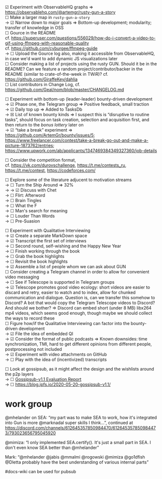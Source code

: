 
☑ Experiment with ObservableHQ graphs ⇒ https://observablehq.com/@artemgr/rusty-gun-a-story  
☐ Make a larger map in `rusty-gun-a-story`  
→ ☑ Narrow down to major goals ⇒ Bottom-up development; modularity; transfer of knowledge in OSS  
☐ Gource in the README  
cf. https://superuser.com/questions/556029/how-do-i-convert-a-video-to-gif-using-ffmpeg-with-reasonable-quality  
cf. https://github.com/cyburgee/ffmpeg-guide  
→ ☐ Upload the Gource log also, making it accessible from ObservableHQ, in case we'd want to add dynamic JS visualizations later  
☐ Consider making a list of projects using the rusty GUN. Should it be in the README? Can we feature a random project/contributor/backer in the README (similar to crate-of-the-week in TWiR)? cf. https://github.com/GiraffeKey/dahlia  
☐ List contributors in Change Log, cf. https://github.com/Geal/nom/blob/master/CHANGELOG.md

☐ Experiment with bottom-up (leader-leader) bounty-driven development  
→ ☑ Phase one, the Telegram group ⇒ Positive feedback, small traction  
→ ☑ Daily top up ⇒ Added to TasksDb  
→ ☒ List of known bounty kinds ⇒ I suspect this is “disruptive to routine tasks”, should focus on task creation, selection and acquisition first, and then return to the *bonus lottery* later on  
→ ☑ “take a break” experiment ⇒ https://github.com/ArtemGr/bounty/issues/5; https://www.freelancer.com/contest/take-a-break-go-out-and-make-a-picture-1873762/entries; https://www.upwork.com/ab/applicants/1347469384349327360/job-details  

☐ Consider the competition format,  
cf. https://vk.com/durovschallenge, https://t.me/contests_ru, https://t.me/contest, https://codeforces.com/

☐ Explore some of the literature adjucent to motivation streams  
→ ☐ Turn the Ship Around ⇒ 32%  
→ → ☑ Discuss with Chet  
→ ☐ Flirt: Afterword  
→ ☐ Brain Tingles  
→ ☐ What the F  
→ ☐ Man's search for meaning  
→ ☐ Louder Than Words  
→ ☐ Pre-Suasion

☐ Experiment with Qualitative Interviewing  
→ ☑ Create a separate MarkDown space  
→ ☑ Transcript the first set of interviews  
→ ☐ Second round, self-wishing and the Happy New Year  
→ ☐ Finish working through the book  
→ ☐ Grab the book highlights  
→ ☐ Revisit the book highlights  
→ ☑ Assemble a list of people whom we can ask about GUN  
☐ Consider creating a Telegram channel in order to allow for convenient video messaging  
→ ☐ See if Telescope is supported in Telegram groups  
→ ☑ Telescope promotes good video ecology: short videos are easier to discard and retry, easier to watch and to index, allow for chunked communication and dialogue. Question is, can we transfer this somehow to Discord? A bot that would copy the Telegram Telescope videos to Discord? And should we bother? ⇒ Discord can embed short (under 8 MB) libx264 mp4 videos, which seems good enough, though maybe we should collect the ways to record these  
☐ Figure how/if the Qualitative Interviewing can factor into the bounty-driven development  
→ ☑ File the idea of embedded QI  
→ ☑ Consider the format of public podcasts ⇒ Known downsides: time synchronization, TMI, hard to get different opinions from different people, postprocessing not included  
→ ☑ Experiment with video attachments on GitHub  
→ ☐ Play with the idea of (incentivized) transcripts

☐ Look at gossipsub, as it might affect the design and the wishlists around the p2p layers  
→ ☐ [Gossipsub-v1.1 Evaluation Report](https://gateway.ipfs.io/ipfs/QmRAFP5DBnvNjdYSbWhEhVRJJDFCLpPyvew5GwCCB4VxM4)  
→ ☐ https://blog.ipfs.io/2020-05-20-gossipsub-v1.1/

# work group

@mhelander on SEA: “my part was to make SEA to work, how it's integrated into Gun is more @marknadal super skills I think...”, continued at https://discord.com/channels/612645357850984470/612645357850984473/793023656795045920

@mimiza: “I only implemented SEA.certify(). It's just a small part in SEA. I don't even know SEA better than @mhelander”

Mark: “@mhelander @jabis @mmalmi @rogowski @mimiza @go1dfish @Dletta probably have the best understanding of various internal parts”

#docs-wiki can be used for pubsub
